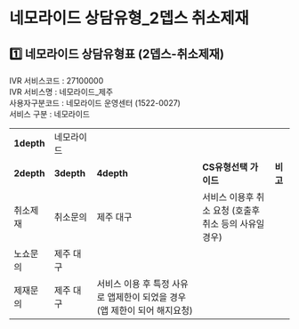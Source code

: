 # 네모라이드 상담유형_2뎁스 취소제재

**1️⃣ 네모라이드** **상담유형표 (2뎁스-취소제재)**
----------------------------------

IVR 서비스코드 : 27100000  
IVR 서비스명 : 네모라이드\_제주  
사용자구분코드 : 네모라이드 운영센터 (1522-0027)  
서비스 구분 : 네모라이드

|  |  |  |  |  |
| --- | --- | --- | --- | --- |
| **1depth** | 네모라이드 | | | |
| **2depth** | **3depth** | **4depth** | **CS유형선택 가이드** | **비고** |
| 취소제재 | 취소문의 | 제주    대구 | 서비스 이용후 취소 요청 (호출후 취소 등의 사유일 경우) |  |
| 노쇼문의 | 제주    대구 |  |  |
| 제재문의 | 제주    대구 | 서비스 이용 후 특정 사유로 앱제한이 되었을 경우 (앱 제한이 되어 해지요청) |  |